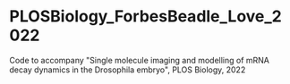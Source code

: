 # PLOSBiology_ForbesBeadle_Love_2022
Code to accompany "Single molecule imaging and modelling of mRNA decay dynamics in the Drosophila embryo", PLOS Biology, 2022
